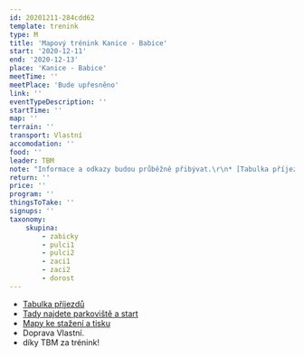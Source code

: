 ```yaml
---
id: 20201211-284cdd62
template: trenink
type: M
title: 'Mapový trénink Kanice - Babice'
start: '2020-12-11'
end: '2020-12-13'
place: 'Kanice - Babice'
meetTime: ''
meetPlace: 'Bude upřesněno'
link: ''
eventTypeDescription: ''
startTime: ''
map: ''
terrain: ''
transport: Vlastní
accomodation: ''
food: ''
leader: TBM
note: "Informace a odkazy budou průběžně přibývat.\r\n* [Tabulka příjezdů](https://docs.google.com/spreadsheets/d/1kBkz4fRNtzndRUKCsunOPk2Y1SbF5ij5ZxqUe33MZ1w/edit#gid=290019149)\r\n* [Tady najdete parkoviště a start](https://mapy.cz/s/kobepesoda)\r\n* [Mapy ke stažení a tisku](https://drive.google.com/drive/folders/1GW4cZG5qIIsfcHjY21zmrPiwgliGJFXX?usp=sharing)\r\n* na kontrolách budou fáborky z mlíka\r\n* díky TBM za trénink!"
return: ''
price: ''
program: ''
thingsToTake: ''
signups: ''
taxonomy:
    skupina:
        - zabicky
        - pulci1
        - pulci2
        - zaci1
        - zaci2
        - dorost
---
```


* [Tabulka příjezdů](https://docs.google.com/spreadsheets/d/1kBkz4fRNtzndRUKCsunOPk2Y1SbF5ij5ZxqUe33MZ1w/edit#gid=290019149)
* [Tady najdete parkoviště a start](https://mapy.cz/s/kobepesoda)
* [Mapy ke stažení a tisku](https://drive.google.com/drive/folders/1GW4cZG5qIIsfcHjY21zmrPiwgliGJFXX?usp=sharing)
* Doprava Vlastní.
* díky TBM za trénink!